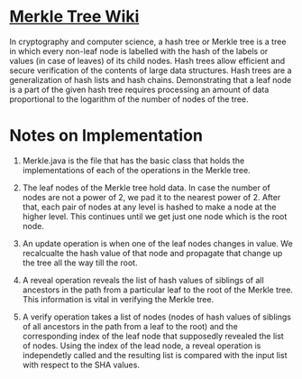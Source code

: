 # [Merkle Tree Wiki](https://en.wikipedia.org/wiki/Merkle_tree)

In cryptography and computer science, a hash tree or Merkle tree is a tree in which every non-leaf node is labelled with the hash of the labels or values (in case of leaves) of its child nodes. Hash trees allow efficient and secure verification of the contents of large data structures. Hash trees are a generalization of hash lists and hash chains.
Demonstrating that a leaf node is a part of the given hash tree requires processing an amount of data proportional to the logarithm of the number of nodes of the tree.

# Notes on Implementation

1. Merkle.java is the file that has the basic class that holds the implementations of each of the operations in the Merkle tree.

2. The leaf nodes of the Merkle tree hold data. In case the number of nodes are not a power of 2, we pad it to the nearest power of 2. After that, each pair of nodes at any level is hashed to make a node at the higher level. This continues until we get just one node which is the root node. 

3. An update operation is when one of the leaf nodes changes in value. We recalcualte the hash value of that node and propagate that change up the tree all the way till the root. 

4. A reveal operation reveals the list of hash values of siblings of all ancestors in the path from a particular leaf to the root of the Merkle tree. This information is vital in verifying the Merkle tree.

5. A verify operation takes a list of nodes (nodes of hash values of siblings of all ancestors in the path from a leaf to the root) and the corresponding index of the leaf node that supposedly revealed the list of nodes. Using the index of the lead node, a reveal operation is independetly called and the resulting list is compared with the input list with respect to the SHA values. 
